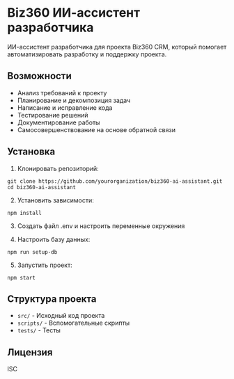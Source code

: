 # Biz360 ИИ-ассистент разработчика

ИИ-ассистент разработчика для проекта Biz360 CRM, который помогает автоматизировать разработку и поддержку проекта.

## Возможности

- Анализ требований к проекту
- Планирование и декомпозиция задач
- Написание и исправление кода
- Тестирование решений
- Документирование работы
- Самосовершенствование на основе обратной связи

## Установка

1. Клонировать репозиторий:
```
git clone https://github.com/yourorganization/biz360-ai-assistant.git
cd biz360-ai-assistant
```

2. Установить зависимости:
```
npm install
```

3. Создать файл .env и настроить переменные окружения

4. Настроить базу данных:
```
npm run setup-db
```

5. Запустить проект:
```
npm start
```

## Структура проекта

- `src/` - Исходный код проекта
- `scripts/` - Вспомогательные скрипты
- `tests/` - Тесты

## Лицензия

ISC
